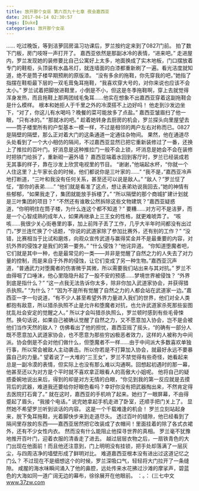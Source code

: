```yaml
---
title: 放开那个女巫 第六百九十七章 夜会嘉西亚
date: 2017-04-14 02:30:57
tags: [Duke]
categories: 放开那个女巫
---
```


……
吃过晚饭，等到洁萝回房温习功课后，罗兰按约定来到了0827门前。
拍了数下门板，房门吱呀一声打开了。
嘉西亚依然是那副冰冷的表情，“进来吧。”
走进屋内，罗兰发现她的装修要比自己公寓好上太多，地面换成了实木地板，门口摆放着专门的鞋柜，头顶装有水晶吊灯，就连墙面的白漆都重新刷了一遍。看光洁度就知道，绝不是筒子楼早期预刷的原版漆。
“没有多余的拖鞋，你先穿我的吧，”她指了指摆在鞋柜最下层的一双毛茸兔耳拖鞋，“我喜欢穿大号的，对你来说也应该不会太小。”
罗兰试着把脚放进鞋里，小倒是不小，但这是冬季拖鞋啊，穿上去就觉得浑身发热，而且拖鞋上那两团绒毛兔耳……他实在想象不出嘉西亚穿着这副拖鞋会是什么模样。
根本和她拒人于千里之外的冷漠搭不上边好吗！
他走到沙发边坐下，“对了，你这儿有水喝吗？晚餐的菜可能放多了点盐。”
嘉西亚皱眉扫了他一眼，“只有冰的。”
“那就冰的吧。”
趁着她转身去厨房的机会，罗兰探头向里屋望去——筒子楼里所有的户型基本一模一样，不过是相邻的两户左右对称而已。0827是隔壁的隔壁，那么正对着大门的这条通道一定通往杂物间。
果然，他在通道尽头处看到了一个大小相仿的隔间，不过嘉西亚显然已把它重新装修过了一番，还换上了推拉的百叶门。好消息是这种推拉门一般不会上锁，坏消息是她会不会在装修时把铁门给拆了，重新砌一遍外墙？
嘉西亚端着水回到客厅时，罗兰已经装成若无其事的样子，靠在沙发上欣赏电视里的节目。
“谢谢，”他端起水杯，“你就一个人住这里？上午家长会的时候，他们都说你是三叶家的……”
“我不是，”嘉西亚冷声地打断道，“三叶和我没有任何关系，甚至还可以说是敌人。”
“敌人？”罗兰怔了怔，“那你的表弟……”
“他们就是看准了这点，想让表弟劝说我回去，”她的神情有些郁郁，“如果我走了，集团就能放手拆楼了。”
“所以隔壁的那个商城扩建计划就是三叶集团的项目？”
“不然还有谁敢公然拆除这些文物建筑？”嘉西亚疑惑道，“你明明住在筒子楼，为什么连这个都不知道？”
要糟……对方可不是洁萝，而是一个心智成熟的成年人，如果再继承上三王女的性格，就更难唬弄了。
“咳咳……我很少关心街巷里的事，加上前阵子丢了工作，几乎大半年时间都没有出过门，”罗兰连忙换了个话题，“你说的武道家除了参加比赛外，还有别的工作？”
“没错，比赛相当于比试和磨炼，向观众宣传武道与赢得奖金并不是最重要的内容，对抗外界的侵蚀才是我们的第一要务。”
“什么侵蚀？”他诧异道。
“你知道堕魔者吧，它们就是其中一种，也是最常见的一类——并非是觉醒了自然之力的人失去了对力量的控制，而是来自于外界的侵蚀，让它们变成了另一种生物。”嘉西亚沉声道，“普通武力对堕魔者的伤害微乎其微，所以需要我们站出来与其对抗。”
罗兰不由得咽了口唾沫，他心里隐隐升起了一股不安的预感……梦境世界被侵蚀？
“外界到底是指什么？”
“这一点我无法告诉你太多，除非你加入武道家协会，并获得猎杀执照。”
“为什么？”
“因为不是所有觉醒了自然之力的人都会站在武道家一边。”嘉西亚一字一句说道，“有不少人甚至希望外界力量进入我们的世界，他们对全人类都抱有敌意，所以猎杀执照不止是允许和堕魔者对抗，也允许武道家杀死那些妄图扰乱社会安定的觉醒之人。”
所以才会叫猎杀执照么，罗兰顿时感到有些毛骨悚然。换句话说，如果自己被确认觉醒了自然之力，又不愿意加入协会，岂不是会被他们当作天然的敌人？
仿佛看出了他的担忧，嘉西亚摇了摇头，“的确有一部分人既不愿意加入武道家协会，也不愿意为那些穷凶极恶者效力，这样的人被称为中间派。协会倒是不会对他们做什么，但堕魔者不一样……由于中间派大多数喜欢单独行事，所以常会被敌人主动袭击。所以你若是不打算加入协会，就最好永远不要暴露自己的力量。”
望着说了一大堆的“三王女”，罗兰不禁觉得有些奇怪，她看起来总是一副冷漠的表情，但实际上也没有那么难以沟通啊。回想起初遇时的那一幕，他甚至还以为对方是个平时就不喜欢拿正眼看人的高傲大小姐呢。
他将自己的疑惑委婉地说出来后，得到的却是对方无情的白眼，“你见到我的第一反应就是去摸背后的武器，难道我还要给你好眼色看吗？幸好你没有把武器掏出来，不然肯定得去医院打石膏了。”
就在这时，嘉西亚的手机响了起来。她扫了一眼屏幕，不由得蹙起了眉头，“我接个电话。”
说完她拿起手机走进了卧室，还顺手把门关上了。
显然她不希望罗兰听到谈话的内容。
这是一个千载难逢的机会！
罗兰立刻站起身来，脱下兔耳拖鞋，光着脚快步来到走道尽头。
透过百叶的缝隙，他已经看到了隔间里存放的东西——嘉西亚居然把它改装成了衣帽间！里面挂着的除了各式衣裙外，还有不少女性内衣。
然而没有什么能阻止他探寻世界的真相。
罗兰毫不犹豫地推开百叶门，迎着衣服的清香走了进去。
越过层层衣物之后，一扇铁青色的大门出现在他面前！而且他还注意到，门上明明没有挂锁，把手处却落满了一层灰尘，与四周洁净的墙壁形成了鲜明对比。
难道嘉西亚根本没有进出过这道记忆之门么？
不过现在不是细想这个的时候，罗兰深吸口气，轻轻将大门拉开了一条缝隙。
咸腥的海水味瞬间涌入了他的鼻腔，远处传来水花拂过沙滩的摩挲声，碧蓝色的大海如同一道广阔无边的幕布，徐徐展开在他眼前。
：。：
(三七中文 www.37zw.com
